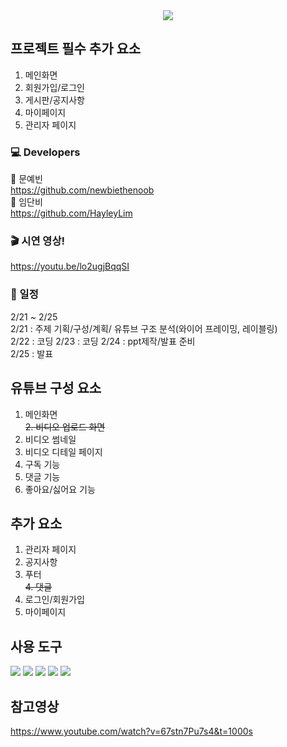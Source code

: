 <div align= "center">
    <img src="https://capsule-render.vercel.app/api?type=waving&color=gradient&height=180&text=유튜브%20클론%20코딩&animation=&fontColor=000000&fontSize=60" />
    </div>

## 프로젝트 필수 추가 요소

1. 메인화면  
2. 회원가입/로그인  
3. 게시판/공지사항  
4. 마이페이지  
5. 관리자 페이지  

### 💻 Developers
👩 문예빈  
 https://github.com/newbiethenoob  
👩 임단비  
https://github.com/HayleyLim


### 🎬 시연 영상!
https://youtu.be/lo2ugjBqqSI

### 📝 일정  
2/21 ~ 2/25  
2/21 : 주제 기획/구성/계획/
        유튜브 구조 분석(와이어 프레이밍, 레이블링)   
2/22 : 코딩
2/23 : 코딩
2/24 : ppt제작/발표 준비  
2/25 : 발표  

## 유튜브 구성 요소
1. 메인화면  
~~2. 비디오 업로드 화면~~
3. 비디오 썸네일
4. 비디오 디테일 페이지
5. 구독 기능
6. 댓글 기능
7. 좋아요/싫어요 기능

##  추가 요소
1. 관리자 페이지  
2. 공지사항  
3. 푸터  
~~4. 댓글~~ 
5. 로그인/회원가입
6. 마이페이지

## 사용 도구

<img src="https://img.shields.io/badge/React-61DAFB?style=flat&logo=React&logoColor=white">  <img src="https://img.shields.io/badge/Javascript-F7DF1E?style=flat&logo=Javascript&logoColor=white">  <img src="https://img.shields.io/badge/HTML5-E34F26?style=flat&logo=Javascript&logoColor=white">  <img src="https://img.shields.io/badge/Bootstrap-7952B3?style=flat&logo=Bootstrap&logoColor=white">  <img src="https://img.shields.io/badge/CSS-663399?style=flat&logo=Javascript&logoColor=white">

## 참고영상
https://www.youtube.com/watch?v=67stn7Pu7s4&t=1000s
